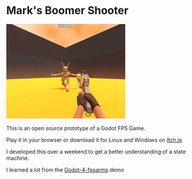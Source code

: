 # Mark's Boomer Shooter

![Boomer Shooter cover image](./Assets/cover-image.png)

This is an open source prototype of a Godot FPS Game.

Play it in your browser or download it for Linux and Windows on [Itch.io](https://bearlikelion.com/boomer-shooter)

I developed this over a weekend to get a better understanding of a state machine.

I learned a lot from the [Godot-4-fpsarms](https://github.com/gdquest-demos/godot-4-FPS-arms) demo
